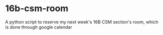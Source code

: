 # 16b-csm-room
A python script to reserve  my next week's 16B CSM section's room, which is done through google calendar
